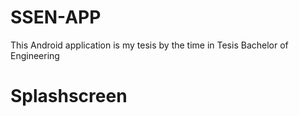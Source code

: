 # SSEN-APP
This Android application is my tesis by the time in Tesis Bachelor of Engineering
# Splashscreen
